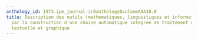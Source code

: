 ```yaml
---
anthology_id: 1973.ipm_journal-ir0anthology0volumeA9A10.0
title: Description des outils (mathematiques, linguistiques et informatiques) impliques
  par la construction d'une chaine automatique integree de traitement de l'information
  textuelle et graphique
---
```

